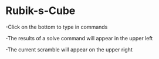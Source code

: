# Rubik-s-Cube
-Click on the bottom to type in commands

-The results of a solve command will appear in the upper left

-The current scramble will appear on the upper right
